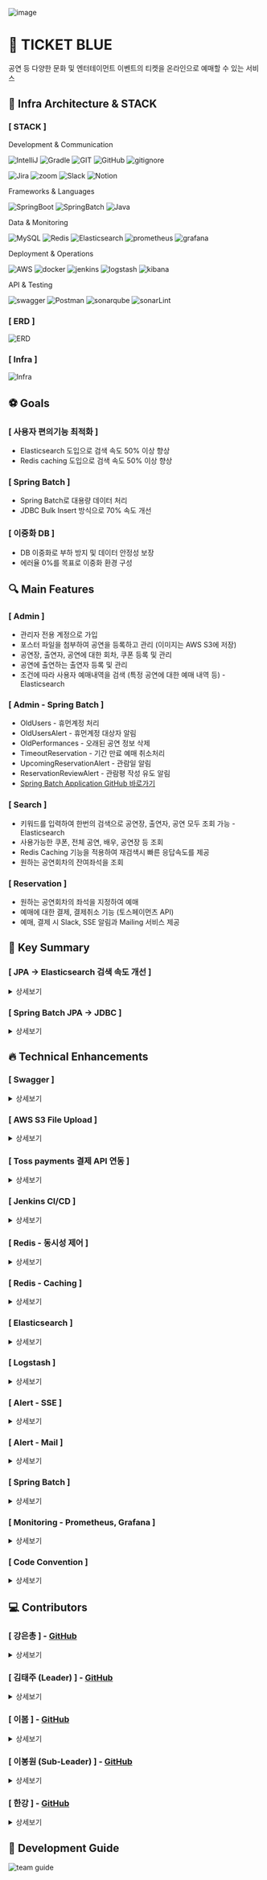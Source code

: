 ![image](https://img1.daumcdn.net/thumb/R1280x0/?scode=mtistory2&fname=https%3A%2F%2Fblog.kakaocdn.net%2Fdn%2F5Ki7f%2FbtsKOKZlNKD%2FkG8QAQwWBnEToKrhFVRrvK%2Fimg.png)

# 🎫 TICKET BLUE

공연 등 다양한 문화 및 엔터테이먼트 이벤트의 티켓을 온라인으로 예매할 수 있는 서비스

## 🚀 Infra Architecture & STACK

### [ STACK ]

Development & Communication

![IntelliJ](https://img.shields.io/badge/IntelliJ_IDEA-222326.svg?style=for-the-badge&logo=intellij-idea&logoColor=white) 
![Gradle](https://img.shields.io/badge/Gradle-02303a?style=for-the-badge&logo=gradle&logoColor=white) 
![GIT](https://img.shields.io/badge/GIT-E44C30?style=for-the-badge&logo=git&logoColor=white) 
![GitHub](https://img.shields.io/badge/GitHub-100000?style=for-the-badge&logo=github&logoColor=white) 
![gitignore](https://img.shields.io/badge/gitignore.io-204ECF?style=for-the-badge&logo=gitignore.io&logoColor=white)

![Jira](https://img.shields.io/badge/Jira-0052CC?style=for-the-badge&logo=jira&logoColor=white) 
![zoom](https://img.shields.io/badge/Zoom-0B5CFF?style=for-the-badge&logo=zoom&logoColor=white) 
![Slack](https://img.shields.io/badge/Slack-4A154B?style=for-the-badge&logo=slack&logoColor=white) 
![Notion](https://img.shields.io/badge/Notion-000000?style=for-the-badge&logo=notion&logoColor=white)

Frameworks & Languages

![SpringBoot](https://img.shields.io/badge/SpringBoot-6db33f?style=for-the-badge&logo=springboot&logoColor=white) 
![SpringBatch](https://img.shields.io/badge/SpringBatch-6db33f?style=for-the-badge&logo=spring&logoColor=white) 
![Java](https://img.shields.io/badge/Java-ED8B00?style=for-the-badge&logo=openjdk&logoColor=white)

Data & Monitoring

![MySQL](https://img.shields.io/badge/mysql-4479A1?style=for-the-badge&logo=mysql&logoColor=white)
![Redis](https://img.shields.io/badge/redis-FF4438?style=for-the-badge&logo=redis&logoColor=white)
![Elasticsearch](https://img.shields.io/badge/Elasticsearch-005571?style=for-the-badge&logo=Elasticsearch&logoColor=white)
![prometheus](https://img.shields.io/badge/prometheus-E6522C?style=for-the-badge&logo=prometheus&logoColor=white)
![grafana](https://img.shields.io/badge/grafana-F46800?style=for-the-badge&logo=grafana&logoColor=white)

Deployment & Operations

![AWS](https://img.shields.io/badge/aws-232F3E?style=for-the-badge&logo=amazonwebservices&logoColor=white)
![docker](https://img.shields.io/badge/docker-2496ED?style=for-the-badge&logo=docker&logoColor=white)
![jenkins](https://img.shields.io/badge/jenkins-D24939?style=for-the-badge&logo=jenkins&logoColor=white)
![logstash](https://img.shields.io/badge/logstash-005571?style=for-the-badge&logo=logstash&logoColor=white)
![kibana](https://img.shields.io/badge/kibana-005571?style=for-the-badge&logo=kibana&logoColor=white)

API & Testing

![swagger](https://img.shields.io/badge/swagger-85EA2D?style=for-the-badge&logo=swagger&logoColor=white)
![Postman](https://img.shields.io/badge/Postman-ff6c37?style=for-the-badge&logo=postman&logoColor=white)
![sonarqube](https://img.shields.io/badge/sonarqube-4E9BCD?style=for-the-badge&logo=sonarqube&logoColor=white)
![sonarLint](https://img.shields.io/badge/sonarlint-CB2029?style=for-the-badge&logo=sonarlint&logoColor=white)

### [ ERD ]

![ERD](https://github.com/user-attachments/assets/c8931c5d-13ba-4120-9876-4e0b613e9af6)

### [ Infra ]

![Infra](https://img1.daumcdn.net/thumb/R1280x0/?scode=mtistory2&fname=https%3A%2F%2Fblog.kakaocdn.net%2Fdn%2FctMT0I%2FbtsKO6172by%2FCfn9epQ080RRD8gKUKFShk%2Fimg.png)

## ⚽ Goals

### [ 사용자 편의기능 최적화 ]

- Elasticsearch 도입으로 검색 속도 50% 이상 향상
- Redis caching 도입으로 검색 속도 50% 이상 향상

### [ Spring Batch ]

- Spring Batch로 대용량 데이터 처리
- JDBC Bulk Insert 방식으로 70% 속도 개선

### [ 이중화 DB ]

- DB 이중화로 부하 방지 및 데이터 안정성 보장
- 에러율 0%를 목표로 이중화 환경 구성

## 🔍 Main Features

### [ Admin ]

- 관리자 전용 계정으로 가입
- 포스터 파일을 첨부하여 공연을 등록하고 관리 (이미지는 AWS S3에 저장)
- 공연장, 출연자, 공연에 대한 회차, 쿠폰 등록 및 관리
- 공연에 출연하는 출연자 등록 및 관리
- 조건에 따라 사용자 예매내역을 검색 (특정 공연에 대한 예매 내역 등) - Elasticsearch

### [ Admin - Spring Batch ]

- OldUsers - 휴먼계정 처리
- OldUsersAlert - 휴먼계정 대상자 알림
- OldPerformances - 오래된 공연 정보 삭제
- TimeoutReservation - 기간 만료 예매 취소처리
- UpcomingReservationAlert - 관람일 알림
- ReservationReviewAlert - 관람평 작성 유도 알림
- [Spring Batch Application GitHub 바로가기](https://github.com/everydayspring/project-blue-batch)

### [ Search ]

- 키워드를 입력하여 한번의 검색으로 공연장, 출연자, 공연 모두 조회 가능 - Elasticsearch
- 사용가능한 쿠폰, 전체 공연, 배우, 공연장 등 조회
- Redis Caching 기능을 적용하여 재검색시 빠른 응답속도를 제공
- 원하는 공연회차의 잔여좌석을 조회

### [ Reservation ]

- 원하는 공연회차의 좌석을 지정하여 예매
- 예매에 대한 결제, 결제취소 기능 (토스페이먼츠 API)
- 예매, 결제 시 Slack, SSE 알림과 Mailing 서비스 제공

## 🌟 Key Summary

### [ JPA → Elasticsearch 검색 속도 개선 ]

<details> <summary>상세보기</summary>  

![JPA → Elasticsearch 검색 속도 개선](https://g-cbox.pstatic.net/MjAyNDExMjFfMjcy/MDAxNzMyMTgxMDUwOTMx.zxp_80lyUXBhQ4HtpmH1IuUy8KufT7mDp13AV6-nE-cg.H-tE1kGBVGwYljZyPPF_72y_VLPMhCATGPoSE239AZEg.PNG/%EC%8A%A4%ED%81%AC%EB%A6%B0%EC%83%B7_2024-11-21_182400.png)

</details>

### [ Spring Batch JPA -> JDBC ]

<details> <summary>상세보기</summary>  

![Spring Batch JPA -> JDBC](https://g-cbox.pstatic.net/MjAyNDExMjFfMTMg/MDAxNzMyMTk3NzQ1MDcx.3252H7VpHviRhwflcKeYfxhbKH7YErquClWXSAp_gi0g.0H0iEmfUFMGblwvAiqwdBUsJuh42dPeH2RWn0uV-f2kg.PNG/%EC%8A%A4%ED%81%AC%EB%A6%B0%EC%83%B7_2024-11-21_182916.png)

</details>

## 🔥 Technical Enhancements

### [ Swagger ]

<details> <summary>상세보기</summary>  

```java
[내가 구현한 기능]

- API 테스트 도구 Swagger

[주요 로직]

- SwaggerConfig에서 기본 정보, 보안 스키마 등을 구성
- @Schema 사용하여 Sample Date Setting
- ResponseDto를 자동으로 인식할 수 있도록 inner Class 제거

[배경]

- 기존 사용하던 Postman은 HTTP Method, URL, port 등을 모두 직접 입력하여 테스트 하는 방식으로 사용자의 오류로 인한 에러가 발생할 수 있음

[요구사항]

- API 자동 문서화 기능 구현
- Swagger UI를 통해 API를 테스트할 수 있는 환경 제공
- API 명세 업데이트 시, 코드 변경 사항에 따라 문서 자동 갱신

[선택지]

- Swagger
- PostMan

[의사결정/사유]

- Controller에 작성한 RESTful API 자동 문서화
- API 요청에 필요한 파라미터 및 요청 형식을 명확히 표기

[회고]

- PostMan에서 사용했던 API Document를 생성할 수는 없음
- 개발 과정에서 훨씬 더 효율적인 방식으로 API 테스트 가능
- https://everyday-spring.com/625
```

</details>

### [ AWS S3 File Upload ]

<details> <summary>상세보기</summary>  

```java
[내가 구현한 기능]

- 공연 등록 시 포스터 파일을 입력받아 S3 Bucket에 업로드
- 공연 삭제시 S3 Bucket의 포스터 파일도 함께 삭제
- 포스터 수정 시 S3 Bucket의 기존 이미지 삭제 후 새로운 이미지 등록

[주요 로직]

- MultipartFile을 사용하여 클라이언트로부터 파일 입력
- AWS SDK의 AmazonS3 클라이언트를 활용하여 S3 Bucket에 파일 저장
- 파일 이름 충돌 방지를 위해 고유 식별자(UUID)를 파일 이름에 추가

[배경]

- 효율적인 파일 관리: 로컬 서버에 파일을 저장하면 확장성과 보안 측면에서 한계가 있음
- 클라우드 스토리지 활용: AWS S3는 고가용성과 비용 효율적인 스토리지 서비스를 제공

[요구사항]

- 업로드된 파일이 S3에 저장되었음을 확인할 수 있는 URL 반환
- 공연 삭제 시 관련 포스터 파일도 S3에서 삭제
- 파일 사이즈 제한

[선택지]

- AWS S3
- 로컬 파일 시스템
- AWS S3 Presigned URL
        
[의사결정/사유]

- 로컬 저장 방식에 비해 확장성과 데이터 보존성이 뛰어남
- 파일 업로드와 삭제가 비교적 간단하며, AWS SDK로 손쉽게 관리 가능

[회고]

- 소스 코드 내에 AWS IAM 계정의 보안키 정보를 포함하여 push가 불가능한 상황이 발생했음
- 보안 키에 대한 관리의 중요성을 한번더 확인함
```

</details>

### [ Toss payments 결제 API 연동 ]

<details> <summary>상세보기</summary>  



</details>

### [ Jenkins CI/CD ]

<details> <summary>상세보기</summary>  

```java
[내가 구현한 기능]

- Jenkins를 활용한 CI/CD 파이프라인 구축
- GitHub에서 소스 코드 변경사항을 감지하여 자동으로 빌드, 테스트, 배포를 수행하도록 Jenkins 설정
- Docker를 활용하여 Application 컨테이너를 생성하고, EC2 서버에 자동 배포

[주요 로직]

- Jenkins Pipeline 구성 : Clone, Build, Bulid Docker, Push Docker, Deploy to EC2
- Jenkins의 Git Plugin을 사용해 GitHub에서 푸시 이벤트를 감지하도록 Webhook 설정
- Application을 Docker 컨테이너로 빌드 및 배포

[배경]

- 지속적 통합(CI)과 지속적 배포(CD): 팀원들이 동시에 개발하는 환경에서 코드 충돌을 줄이고, 안정적인 배포 프로세스를 구축하기 위함

[요구사항]

- GitHub에서 변경사항 발생 시 자동으로 빌드 및 테스트 수행
- Jenkins를 통해 EC2 서버로 Docker 이미지를 배포
- 배포 실패 시 롤백 가능
- Jenkins Pipeline으로 CI/CD 단계를 시각적으로 확인 가능

[선택지]

- GitHub Actions
- Jenkins
- AWS

[의사결정/사유]

- 플러그인 생태계가 풍부하여 참고 레퍼런스 자료가 다양함

[회고]

- CI/CD 자동화로 개발부터 배포까지의 시간이 크게 단축됨
- 초기 환경 설정(SSH 연결, Docker 설치 등)에 많은 시간이 소요됨
- Docker 이미지 저장소(ECR)와 통합하여 이미지 관리 최적화를 추후 도입함
- 추후 병렬 처리로 배포 성능 최적화가 목표
- https://everyday-spring.com/628
```

```java
[성능 개선 / 코드 개선 요약]

- 빌드 및 테스트 단계에서 메모리 부족으로 인한 비정상 종료 빈도 증가

[문제 정의]

- Jenkins CI/CD 파이프라인 실행 중, EC2 인스턴스의 메모리 용량 부족으로 인해 빌드가 중단되고 작업 실패 발생
- 사용 중인 EC2 인스턴스: t2-micro (메모리 1GB)

[가설] 

- Jenkins 빌드 작업에서 Gradle 빌드, 테스트, Docker 이미지 빌드 등 메모리를 과도하게 사용
- t2-micro 인스턴스의 1GB 메모리가 Jenkins의 동시 처리 요구를 충족하지 못함

[해결 방안]

- EC2 인스턴스 업그레이드 : 인스턴스를 t3-small (메모리 2GB)로 업그레이드
- 스왑 메모리 추가 설정 : 인스턴스의 메모리 부족 문제를 보완하기 위해 스왑 공간을 생성
- 리소스를 많이 소모하는 정렬 플러그인 제거

[해결 완료]

- EC2 인스턴스를 t3-small로 업그레이드하여 2GB 메모리 확보
- 스왑 공간 추가로 Jenkins가 빌드 작업 중 메모리 부족 문제를 겪지 않도록 설정
- Jenkins와 빌드 도구(Gradle)의 메모리 사용량 최적화를 통해 안정적인 파이프라인 실행 환경 마련
- 문제 발생 후 실행한 파이프라인 모두 정상 작동 확인

[회고]

- 현재와 같은 Docker in Docker 구조가 아닌 Jenkins를 단독 설치하여 리소스 효율성을 높일 수 있음
- 하나의 인스턴스가 아닌 여러개의 인스턴스로 Application을 분리해야 함
- https://everyday-spring.com/634
```

</details>

### [ Redis - 동시성 제어 ]

<details> <summary>상세보기</summary>  

```java
[내가 구현한 기능]

- 동시성 제어를 위한 락 적용 : 선착순 쿠폰 발급 로직에 동시 요청이 발생하는 상황에서 데이터 일관성을 보장하기 위해 낙관적 락, 비관적 락, 분산 락 세 가지 방식을 비교 적용
- 각 락 방식의 장단점과 결과를 분석하여 최적의 해결 방안을 도출

[주요 로직]

- 낙관적 락 : JPA의 @Version 어노테이션을 사용하여 쿠폰 엔티티의 버전을 관리, 데이터 충돌이 발생할 경우 예외를 던지고, 예외 처리 로직을 통해 재시도 또는 오류 처리
- 비관적 락 : JPA의 @Lock(LockModeType.PESSIMISTIC_WRITE) 어노테이션을 사용하여 트랜잭션 내에서 데이터 수정 시 락을 강제로 설정, 트랜잭션 완료 시까지 다른 트랜잭션의 접근을 차단하여 데이터 충돌 방지
- 분산 락 : Redis와 Redisson 라이브러리를 활용하여 여러 서버 간 락을 관리, 락 키 생성, 대기 시간 및 임대 시간 설정을 통해 안정적인 락 해제 및 관리 구현, AOP를 통해 락을 간편하게 적용 가능하도록 어노테이션 방식 도입

[배경]

- 문제 상황: 선착순 쿠폰 발급 과정에서 동시 요청이 발생하면 데이터 일관성이 깨지고, 중복 발급 또는 발급 실패가 빈번하게 발생
- 목표: 데이터 일관성을 유지하면서 동시에 가능한 많은 요청을 처리할 수 있는 최적의 동시성 제어 방식을 도입

[요구사항]

- 동시성 제어를 통해 쿠폰 발급 중 데이터 일관성 유지
- 여러 서버에서 요청이 발생하는 환경에서도 안정적으로 처리 가능
- 락 적용 방식에 따라 성능(처리 속도)과 안전성 간의 균형을 유지

[선택지]

- 낙관적 락 : 충돌 가능성이 낮은 환경에서 높은 성능 제공, 하지만 충돌이 잦을 경우 성능 저하와 높은 예외 처리 비용 발생
- 비관적 락 : 데이터 충돌 가능성이 높은 경우 적합하며, 안전성이 뛰어남, 트랜잭션 대기 시간이 길어질 수 있고 데드락 발생 가능성 존재
- 분산 락 : 여러 서버에서 동시 요청을 처리하는 분산 환경에 적합, Redis와 같은 외부 시스템 의존으로 인해 네트워크 장애가 발생하면 성능 저하 가능

[의사결정/사유]

- 분산 락 적용
- 단일 서버를 넘어서는 분산 환경에서도 안정적으로 동시성 제어가 가능
- AOP 기반의 어노테이션 방식으로 유지보수와 코드 재사용성이 높음
- 테스트 결과, 쿠폰 발급 수량과 고객 요청 수량 간의 일치 확인
- 데드락 발생 없이 요청이 안전하게 처리됨
```

![일반결과](https://blog.kakaocdn.net/dn/bKUwCE/btsKIScgQVl/FLiWoaWX0ZJ4M6hIkYDRQK/img.png)

![결과](https://blog.kakaocdn.net/dn/oDOBh/btsKxQEOBsS/BsV3JbZSHb75z7tGTpIAj1/img.png)

![비관적 락 결과](https://blog.kakaocdn.net/dn/dl5NL1/btsKJAJbRPG/LKNqypLVcFNXXXY5kWZk6K/img.png)

![분산 락 결과](https://img1.daumcdn.net/thumb/R1280x0/?scode=mtistory2&fname=https%3A%2F%2Fblog.kakaocdn.net%2Fdn%2F9jeuM%2FbtsKIQy0ksH%2FdSgxPB9sRMagK1AA36K2iK%2Fimg.png)

</details>

### [ Redis - Caching ]

<details> <summary>상세보기</summary>  



</details>

### [ Elasticsearch ]

<details> <summary>상세보기</summary>  



</details>

### [ Logstash ]

<details> <summary>상세보기</summary>  



</details>

### [ Alert - SSE ]

<details> <summary>상세보기</summary>  



</details>

### [ Alert - Mail ]

<details> <summary>상세보기</summary>  



</details>

### [ Spring Batch ]

<details> <summary>상세보기</summary>  



</details>

### [ Monitoring - Prometheus, Grafana ]

<details> <summary>상세보기</summary>  



</details>

### [ Code Convention ]

<details> <summary>상세보기</summary>  



</details>

## 💻 Contributors

### [ 강은총 ] - [GitHub](https://github.com/eunchongkang)

<details> <summary>상세보기</summary>

- CRUD
    - 공연장
- 쿠폰
- 동시성 제어
- 쿠폰 발급시 동시성 제어 필요성
- Redis의 Redisson 라이브러리 사용하여 분산 락 적용
- 결제 시스템 쿠폰 적용
- 토스페이먼츠에서 결제 시 쿠폰 적용 가능
- 알림 시스템
- 예매 성공/취소 시 슬랙 알림 전송
- AOP 방식에서 SSE로 변경하여 비동기, 실시간 처리 기능 추가 및 향상
- Redis pub/sub을 적용하여 서버 인스턴스 간 실시간 알림을 전파 할 수 있도록 구현
- TEST
    - Jmeter 활용하여 쿠폰, 공연장 관련 성능 테스트 및 응답속도 확인

</details>

### [ 김태주 (Leader) ] - [GitHub](https://github.com/mylotto0626)

<details> <summary>상세보기</summary>

- CRUD
    - 관람평
- s3 첨부파일 CRUD
    - 공연을 등록 시 s3에 포스터를 저장할 수 있음
- 레디스 캐싱
- Redis를 이용한 단순 조회 api 조회 속도 개선
- 동시성 제어
- 티켓 예매 시 동시성 제어 필요성
- Redis의 Redisson 라이브러리 사용하여 분산 락 적용
- TEST
    - Junit 테스트 코드 작성

</details>

### [ 이봄 ] - [GitHub](https://github.com/everydayspring)

<details> <summary>상세보기</summary>

- 프로젝트 기본구조 생성
- ERD기반 entity 설계
- Test데이터 생성 domain 설계
- CRUD
    - 예매 관련 기능 구현
- 회원가입, 로그인 기능 구현
- Swagger
    - API 테스트 환경 구성
- 샘플 데이터 세팅
- Jira
    - 프로젝트 관리 환경 구성
- 결제 시스템 연동
- 토스 페이먼츠 결제 DB 관련 기능 구현
- CICD
    - 배포 환경 구성
- Jenkins - github webhook 환경 구성
- Elasticsearch
    - 공연 키워드 검색 기능 구현
- JPA → ES 검색 성능 개선
- Spring Batch
    - Batch 전용 프로젝트 구성
- Jenkins Batch 자동화 환경 구성
- TEST
    - Prometheus - Grafana 환경 구성
- Jmeter 활용 성능 테스트
- Junit 테스트 코드 작성  
  -Refactoring
- SonarQube 정적 코드 검증 및 개선
- SonarLint 정적 코드 검증 및 개선
- code convention 점검 및 수정
- Spotless 활용

</details>  

### [ 이봉원 (Sub-Leader) ] - [GitHub](https://github.com/LeeBongwon94)

<details> <summary>상세보기</summary>

- 공연 관리 시스템
- CRUD : 생성, 전체 조회, 키워드 검색, 수정, 삭제, 출연자 등록, 삭제, 포스터 수정 기능 구현
- 결제시스템 연동
- 토스페이먼츠 API 연동 결제
- OAuth2 소셜 로그인
- 카카오 계정을 활용하여 사용자 인증 및 로그인 구현
- 메일 발송 기능
- SMTP 프로토콜 사용
- 비동기 처리 : @Async를 활용
- DB 이중화 및 분산 처리
- AWS기반 이중화 DB 구성 : EC2를 활용
- Master-Slave 역할 분리
- Master 노드 : 데이터 쓰기 작업(Insert)
    - Slave 노드 : 데이터 읽기 작업(Read)
- ELK 스택 통합 로그 관리
- Logstash 필터 적용
- AWS 환경 적용 : ELK 기반 로그 모니터링
- 코드 리팩토링
- Jmeter를 활용하여 성능테스트 및 응답속도 감소를  
  위한 코드 리팩토링
</details>  


### [ 한강 ] - [GitHub](https://github.com/hankang67)

<details> <summary>상세보기</summary>

- CRUD
    - 공연당 배우 등록, 삭제
- 배우, 회차
- 검색 기능 추가
- 관리자 중심 예매, 결제 검색 기능 구현
- ElasticSearch & kibana
    - elasticsearch 및 kibana 환경 구성
- 인덱싱 설계 및 검색환경 구현
- Logstash
    - 서비스 로그 수집, 백업로그파일 통합
- kibana로 수집한 로그에 대한 모니터링

</details>  

## 🤝 Development Guide

![team guide](https://img1.daumcdn.net/thumb/R1280x0/?scode=mtistory2&fname=https%3A%2F%2Fblog.kakaocdn.net%2Fdn%2F66hIe%2FbtsKPBHmjH7%2FaI4x4kDG4Dzey5u1BTglpK%2Fimg.png)